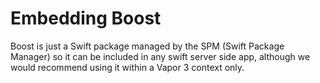 # Embedding Boost

Boost is just a Swift package managed by the SPM \(Swift Package Manager\) so it can be included in any swift server side app, although we would recommend using it within a Vapor 3 context only.

